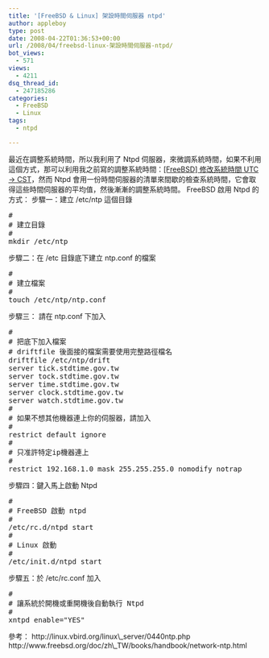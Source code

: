 ```yaml
---
title: '[FreeBSD & Linux] 架設時間伺服器 ntpd'
author: appleboy
type: post
date: 2008-04-22T01:36:53+00:00
url: /2008/04/freebsd-linux-架設時間伺服器-ntpd/
bot_views:
  - 571
views:
  - 4211
dsq_thread_id:
  - 247185286
categories:
  - FreeBSD
  - Linux
tags:
  - ntpd

---
```

最近在調整系統時間，所以我利用了 Ntpd 伺服器，來微調系統時間，如果不利用這個方式，那可以利用我之前寫的調整系統時間：[[FreeBSD] 修改系統時間 UTC -> CST][1]，然而 Ntpd 會用一份時間伺服器的清單來間歇的檢查系統時間，它會取得這些時間伺服器的平均值，然後漸漸的調整系統時間。 FreeBSD 啟用 Ntpd 的方式： 步驟一：建立 /etc/ntp 這個目錄 

<pre class="brush: bash; title: ; notranslate" title="">#
# 建立目錄
#
mkdir /etc/ntp
</pre>

<!--more--> 步驟二：在 /etc 目錄底下建立 ntp.conf 的檔案 

<pre class="brush: bash; title: ; notranslate" title="">#
# 建立檔案
#
touch /etc/ntp/ntp.conf 
</pre> 步驟三： 請在 ntp.conf 下加入 

<pre class="brush: bash; title: ; notranslate" title="">#
# 把底下加入檔案
# driftfile 後面接的檔案需要使用完整路徑檔名
driftfile /etc/ntp/drift
server tick.stdtime.gov.tw
server tock.stdtime.gov.tw
server time.stdtime.gov.tw
server clock.stdtime.gov.tw
server watch.stdtime.gov.tw
#
# 如果不想其他機器連上你的伺服器，請加入
#
restrict default ignore
#
# 只准許特定ip機器連上
#
restrict 192.168.1.0 mask 255.255.255.0 nomodify notrap
</pre> 步驟四：鍵入馬上啟動 Ntpd 

<pre class="brush: bash; title: ; notranslate" title="">#
# FreeBSD 啟動 ntpd
#
/etc/rc.d/ntpd start
#
# Linux 啟動 
#
/etc/init.d/ntpd start
</pre> 步驟五：於 /etc/rc.conf 加入 

<pre class="brush: bash; title: ; notranslate" title="">#
# 讓系統於開機或重開機後自動執行 Ntpd
#
xntpd_enable="YES"
</pre> 參考： http://linux.vbird.org/linux\_server/0440ntp.php http://www.freebsd.org/doc/zh\_TW/books/handbook/network-ntp.html

 [1]: http://blog.wu-boy.com/2007/06/22/112/